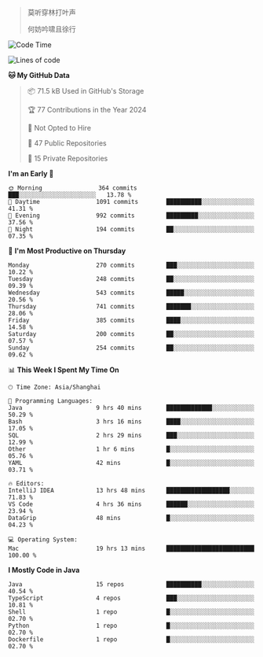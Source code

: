 > 莫听穿林打叶声
> 
> 何妨吟啸且徐行

<!-- ![Github Stats](https://github-readme-stats.vercel.app/api?username=catch6&count_private=true&show_icons=true&theme=gruvbox) -->

<!-- ![Top Langs](https://github-readme-stats.vercel.app/api/top-langs/?username=catch6&layout=compact) -->

<!--START_SECTION:waka-->
![Code Time](http://img.shields.io/badge/Code%20Time-1%2C635%20hrs%208%20mins-blue)

![Lines of code](https://img.shields.io/badge/From%20Hello%20World%20I%27ve%20Written-9.4%20million%20lines%20of%20code-blue)

**🐱 My GitHub Data** 

> 📦 71.5 kB Used in GitHub's Storage 
 > 
> 🏆 77 Contributions in the Year 2024
 > 
> 🚫 Not Opted to Hire
 > 
> 📜 47 Public Repositories 
 > 
> 🔑 15 Private Repositories 
 > 
**I'm an Early 🐤** 

```text
🌞 Morning                364 commits         ███░░░░░░░░░░░░░░░░░░░░░░   13.78 % 
🌆 Daytime                1091 commits        ██████████░░░░░░░░░░░░░░░   41.31 % 
🌃 Evening                992 commits         █████████░░░░░░░░░░░░░░░░   37.56 % 
🌙 Night                  194 commits         ██░░░░░░░░░░░░░░░░░░░░░░░   07.35 % 
```
📅 **I'm Most Productive on Thursday** 

```text
Monday                   270 commits         ███░░░░░░░░░░░░░░░░░░░░░░   10.22 % 
Tuesday                  248 commits         ██░░░░░░░░░░░░░░░░░░░░░░░   09.39 % 
Wednesday                543 commits         █████░░░░░░░░░░░░░░░░░░░░   20.56 % 
Thursday                 741 commits         ███████░░░░░░░░░░░░░░░░░░   28.06 % 
Friday                   385 commits         ████░░░░░░░░░░░░░░░░░░░░░   14.58 % 
Saturday                 200 commits         ██░░░░░░░░░░░░░░░░░░░░░░░   07.57 % 
Sunday                   254 commits         ██░░░░░░░░░░░░░░░░░░░░░░░   09.62 % 
```


📊 **This Week I Spent My Time On** 

```text
🕑︎ Time Zone: Asia/Shanghai

💬 Programming Languages: 
Java                     9 hrs 40 mins       █████████████░░░░░░░░░░░░   50.29 % 
Bash                     3 hrs 16 mins       ████░░░░░░░░░░░░░░░░░░░░░   17.05 % 
SQL                      2 hrs 29 mins       ███░░░░░░░░░░░░░░░░░░░░░░   12.99 % 
Other                    1 hr 6 mins         █░░░░░░░░░░░░░░░░░░░░░░░░   05.76 % 
YAML                     42 mins             █░░░░░░░░░░░░░░░░░░░░░░░░   03.71 % 

🔥 Editors: 
IntelliJ IDEA            13 hrs 48 mins      ██████████████████░░░░░░░   71.83 % 
VS Code                  4 hrs 36 mins       ██████░░░░░░░░░░░░░░░░░░░   23.94 % 
DataGrip                 48 mins             █░░░░░░░░░░░░░░░░░░░░░░░░   04.23 % 

💻 Operating System: 
Mac                      19 hrs 13 mins      █████████████████████████   100.00 % 
```

**I Mostly Code in Java** 

```text
Java                     15 repos            ██████████░░░░░░░░░░░░░░░   40.54 % 
TypeScript               4 repos             ███░░░░░░░░░░░░░░░░░░░░░░   10.81 % 
Shell                    1 repo              █░░░░░░░░░░░░░░░░░░░░░░░░   02.70 % 
Python                   1 repo              █░░░░░░░░░░░░░░░░░░░░░░░░   02.70 % 
Dockerfile               1 repo              █░░░░░░░░░░░░░░░░░░░░░░░░   02.70 % 
```




<!--END_SECTION:waka-->

